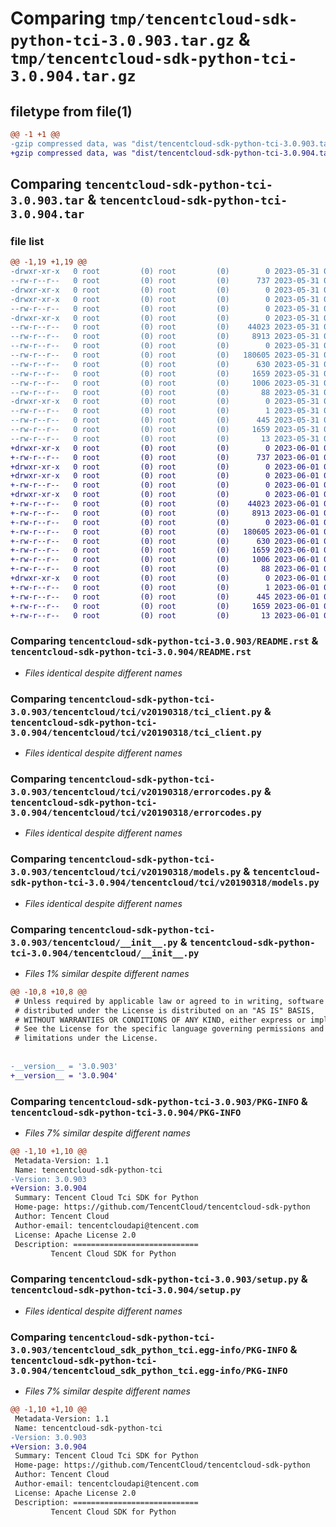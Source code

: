 # Comparing `tmp/tencentcloud-sdk-python-tci-3.0.903.tar.gz` & `tmp/tencentcloud-sdk-python-tci-3.0.904.tar.gz`

## filetype from file(1)

```diff
@@ -1 +1 @@
-gzip compressed data, was "dist/tencentcloud-sdk-python-tci-3.0.903.tar", last modified: Wed May 31 02:21:30 2023, max compression
+gzip compressed data, was "dist/tencentcloud-sdk-python-tci-3.0.904.tar", last modified: Thu Jun  1 02:47:05 2023, max compression
```

## Comparing `tencentcloud-sdk-python-tci-3.0.903.tar` & `tencentcloud-sdk-python-tci-3.0.904.tar`

### file list

```diff
@@ -1,19 +1,19 @@
-drwxr-xr-x   0 root         (0) root         (0)        0 2023-05-31 02:21:30.000000 tencentcloud-sdk-python-tci-3.0.903/
--rw-r--r--   0 root         (0) root         (0)      737 2023-05-31 02:21:30.000000 tencentcloud-sdk-python-tci-3.0.903/README.rst
-drwxr-xr-x   0 root         (0) root         (0)        0 2023-05-31 02:21:30.000000 tencentcloud-sdk-python-tci-3.0.903/tencentcloud/
-drwxr-xr-x   0 root         (0) root         (0)        0 2023-05-31 02:21:30.000000 tencentcloud-sdk-python-tci-3.0.903/tencentcloud/tci/
--rw-r--r--   0 root         (0) root         (0)        0 2023-05-31 02:21:30.000000 tencentcloud-sdk-python-tci-3.0.903/tencentcloud/tci/__init__.py
-drwxr-xr-x   0 root         (0) root         (0)        0 2023-05-31 02:21:30.000000 tencentcloud-sdk-python-tci-3.0.903/tencentcloud/tci/v20190318/
--rw-r--r--   0 root         (0) root         (0)    44023 2023-05-31 02:21:30.000000 tencentcloud-sdk-python-tci-3.0.903/tencentcloud/tci/v20190318/tci_client.py
--rw-r--r--   0 root         (0) root         (0)     8913 2023-05-31 02:21:30.000000 tencentcloud-sdk-python-tci-3.0.903/tencentcloud/tci/v20190318/errorcodes.py
--rw-r--r--   0 root         (0) root         (0)        0 2023-05-31 02:21:30.000000 tencentcloud-sdk-python-tci-3.0.903/tencentcloud/tci/v20190318/__init__.py
--rw-r--r--   0 root         (0) root         (0)   180605 2023-05-31 02:21:30.000000 tencentcloud-sdk-python-tci-3.0.903/tencentcloud/tci/v20190318/models.py
--rw-r--r--   0 root         (0) root         (0)      630 2023-05-31 02:21:30.000000 tencentcloud-sdk-python-tci-3.0.903/tencentcloud/__init__.py
--rw-r--r--   0 root         (0) root         (0)     1659 2023-05-31 02:21:30.000000 tencentcloud-sdk-python-tci-3.0.903/PKG-INFO
--rw-r--r--   0 root         (0) root         (0)     1006 2023-05-31 02:21:30.000000 tencentcloud-sdk-python-tci-3.0.903/setup.py
--rw-r--r--   0 root         (0) root         (0)       88 2023-05-31 02:21:30.000000 tencentcloud-sdk-python-tci-3.0.903/setup.cfg
-drwxr-xr-x   0 root         (0) root         (0)        0 2023-05-31 02:21:30.000000 tencentcloud-sdk-python-tci-3.0.903/tencentcloud_sdk_python_tci.egg-info/
--rw-r--r--   0 root         (0) root         (0)        1 2023-05-31 02:21:30.000000 tencentcloud-sdk-python-tci-3.0.903/tencentcloud_sdk_python_tci.egg-info/dependency_links.txt
--rw-r--r--   0 root         (0) root         (0)      445 2023-05-31 02:21:30.000000 tencentcloud-sdk-python-tci-3.0.903/tencentcloud_sdk_python_tci.egg-info/SOURCES.txt
--rw-r--r--   0 root         (0) root         (0)     1659 2023-05-31 02:21:30.000000 tencentcloud-sdk-python-tci-3.0.903/tencentcloud_sdk_python_tci.egg-info/PKG-INFO
--rw-r--r--   0 root         (0) root         (0)       13 2023-05-31 02:21:30.000000 tencentcloud-sdk-python-tci-3.0.903/tencentcloud_sdk_python_tci.egg-info/top_level.txt
+drwxr-xr-x   0 root         (0) root         (0)        0 2023-06-01 02:47:05.000000 tencentcloud-sdk-python-tci-3.0.904/
+-rw-r--r--   0 root         (0) root         (0)      737 2023-06-01 02:47:05.000000 tencentcloud-sdk-python-tci-3.0.904/README.rst
+drwxr-xr-x   0 root         (0) root         (0)        0 2023-06-01 02:47:05.000000 tencentcloud-sdk-python-tci-3.0.904/tencentcloud/
+drwxr-xr-x   0 root         (0) root         (0)        0 2023-06-01 02:47:05.000000 tencentcloud-sdk-python-tci-3.0.904/tencentcloud/tci/
+-rw-r--r--   0 root         (0) root         (0)        0 2023-06-01 02:47:05.000000 tencentcloud-sdk-python-tci-3.0.904/tencentcloud/tci/__init__.py
+drwxr-xr-x   0 root         (0) root         (0)        0 2023-06-01 02:47:05.000000 tencentcloud-sdk-python-tci-3.0.904/tencentcloud/tci/v20190318/
+-rw-r--r--   0 root         (0) root         (0)    44023 2023-06-01 02:47:05.000000 tencentcloud-sdk-python-tci-3.0.904/tencentcloud/tci/v20190318/tci_client.py
+-rw-r--r--   0 root         (0) root         (0)     8913 2023-06-01 02:47:05.000000 tencentcloud-sdk-python-tci-3.0.904/tencentcloud/tci/v20190318/errorcodes.py
+-rw-r--r--   0 root         (0) root         (0)        0 2023-06-01 02:47:05.000000 tencentcloud-sdk-python-tci-3.0.904/tencentcloud/tci/v20190318/__init__.py
+-rw-r--r--   0 root         (0) root         (0)   180605 2023-06-01 02:47:05.000000 tencentcloud-sdk-python-tci-3.0.904/tencentcloud/tci/v20190318/models.py
+-rw-r--r--   0 root         (0) root         (0)      630 2023-06-01 02:47:05.000000 tencentcloud-sdk-python-tci-3.0.904/tencentcloud/__init__.py
+-rw-r--r--   0 root         (0) root         (0)     1659 2023-06-01 02:47:05.000000 tencentcloud-sdk-python-tci-3.0.904/PKG-INFO
+-rw-r--r--   0 root         (0) root         (0)     1006 2023-06-01 02:47:05.000000 tencentcloud-sdk-python-tci-3.0.904/setup.py
+-rw-r--r--   0 root         (0) root         (0)       88 2023-06-01 02:47:05.000000 tencentcloud-sdk-python-tci-3.0.904/setup.cfg
+drwxr-xr-x   0 root         (0) root         (0)        0 2023-06-01 02:47:05.000000 tencentcloud-sdk-python-tci-3.0.904/tencentcloud_sdk_python_tci.egg-info/
+-rw-r--r--   0 root         (0) root         (0)        1 2023-06-01 02:47:05.000000 tencentcloud-sdk-python-tci-3.0.904/tencentcloud_sdk_python_tci.egg-info/dependency_links.txt
+-rw-r--r--   0 root         (0) root         (0)      445 2023-06-01 02:47:05.000000 tencentcloud-sdk-python-tci-3.0.904/tencentcloud_sdk_python_tci.egg-info/SOURCES.txt
+-rw-r--r--   0 root         (0) root         (0)     1659 2023-06-01 02:47:05.000000 tencentcloud-sdk-python-tci-3.0.904/tencentcloud_sdk_python_tci.egg-info/PKG-INFO
+-rw-r--r--   0 root         (0) root         (0)       13 2023-06-01 02:47:05.000000 tencentcloud-sdk-python-tci-3.0.904/tencentcloud_sdk_python_tci.egg-info/top_level.txt
```

### Comparing `tencentcloud-sdk-python-tci-3.0.903/README.rst` & `tencentcloud-sdk-python-tci-3.0.904/README.rst`

 * *Files identical despite different names*

### Comparing `tencentcloud-sdk-python-tci-3.0.903/tencentcloud/tci/v20190318/tci_client.py` & `tencentcloud-sdk-python-tci-3.0.904/tencentcloud/tci/v20190318/tci_client.py`

 * *Files identical despite different names*

### Comparing `tencentcloud-sdk-python-tci-3.0.903/tencentcloud/tci/v20190318/errorcodes.py` & `tencentcloud-sdk-python-tci-3.0.904/tencentcloud/tci/v20190318/errorcodes.py`

 * *Files identical despite different names*

### Comparing `tencentcloud-sdk-python-tci-3.0.903/tencentcloud/tci/v20190318/models.py` & `tencentcloud-sdk-python-tci-3.0.904/tencentcloud/tci/v20190318/models.py`

 * *Files identical despite different names*

### Comparing `tencentcloud-sdk-python-tci-3.0.903/tencentcloud/__init__.py` & `tencentcloud-sdk-python-tci-3.0.904/tencentcloud/__init__.py`

 * *Files 1% similar despite different names*

```diff
@@ -10,8 +10,8 @@
 # Unless required by applicable law or agreed to in writing, software
 # distributed under the License is distributed on an "AS IS" BASIS,
 # WITHOUT WARRANTIES OR CONDITIONS OF ANY KIND, either express or implied.
 # See the License for the specific language governing permissions and
 # limitations under the License.
 
 
-__version__ = '3.0.903'
+__version__ = '3.0.904'
```

### Comparing `tencentcloud-sdk-python-tci-3.0.903/PKG-INFO` & `tencentcloud-sdk-python-tci-3.0.904/PKG-INFO`

 * *Files 7% similar despite different names*

```diff
@@ -1,10 +1,10 @@
 Metadata-Version: 1.1
 Name: tencentcloud-sdk-python-tci
-Version: 3.0.903
+Version: 3.0.904
 Summary: Tencent Cloud Tci SDK for Python
 Home-page: https://github.com/TencentCloud/tencentcloud-sdk-python
 Author: Tencent Cloud
 Author-email: tencentcloudapi@tencent.com
 License: Apache License 2.0
 Description: ============================
         Tencent Cloud SDK for Python
```

### Comparing `tencentcloud-sdk-python-tci-3.0.903/setup.py` & `tencentcloud-sdk-python-tci-3.0.904/setup.py`

 * *Files identical despite different names*

### Comparing `tencentcloud-sdk-python-tci-3.0.903/tencentcloud_sdk_python_tci.egg-info/PKG-INFO` & `tencentcloud-sdk-python-tci-3.0.904/tencentcloud_sdk_python_tci.egg-info/PKG-INFO`

 * *Files 7% similar despite different names*

```diff
@@ -1,10 +1,10 @@
 Metadata-Version: 1.1
 Name: tencentcloud-sdk-python-tci
-Version: 3.0.903
+Version: 3.0.904
 Summary: Tencent Cloud Tci SDK for Python
 Home-page: https://github.com/TencentCloud/tencentcloud-sdk-python
 Author: Tencent Cloud
 Author-email: tencentcloudapi@tencent.com
 License: Apache License 2.0
 Description: ============================
         Tencent Cloud SDK for Python
```

